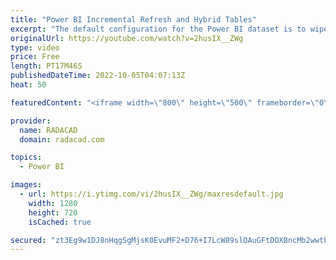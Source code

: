 ```yaml
---
title: "Power BI Incremental Refresh and Hybrid Tables"
excerpt: "The default configuration for the Power BI dataset is to wipe out the entire data and reload it again. This can be a long process if you have a big dataset. Hybrid tables in Power BI keep part of the data in DirectQuery, and the rest is imported for data freshness and performance. In this video, I explain"
originalUrl: https://youtube.com/watch?v=2husIX__ZWg
type: video
price: Free
length: PT17M46S
publishedDateTime: 2022-10-05T04:07:13Z
heat: 50

featuredContent: "<iframe width=\"800\" height=\"500\" frameborder=\"0\" src=\"https://www.youtube.com/embed/2husIX__ZWg\" allow=\"accelerometer; autoplay; encrypted-media; gyroscope; picture-in-picture\" allowfullscreen></iframe>"

provider:
  name: RADACAD
  domain: radacad.com

topics:
  - Power BI

images:
  - url: https://i.ytimg.com/vi/2husIX__ZWg/maxresdefault.jpg
    width: 1280
    height: 720
    isCached: true

secured: "zt3Eg9w1DJ8nHqgSgMjsK0EvuMF2+D76+I7LcW89slOAuGFtDOXBncMb2wwtb/kkZ8njjar7U3d/xVkApAIBp26kFpe71c7WFTymt0pRDww78L3WAQcKUiSWsKnOXlnvZEcduEDtDQ39RNviT8Kt4R6T/ZFAvL9SdxYgyquIJOOzZ4GCfniFXuf3YiaRT/2UcWAQXGMmoBQVMBVI+nJAJ2RvrIDcgpPmP4IbnPD6J/VIZIe957FFUqFVBddSgdmrnaMqR/jOFD7xZ5uYsbBaogWyS4R/zQKJ9B7zPesVHgRpRbr9fNhIGmoU/NPwPLyMWgM4xVHczBZ1ZHklQTWNRXkVgwRmr4l6JLJu+aIKJmBfm23SvAwk3tjsJF2rrKeRXn4gRUT6dXClLS3ONY+JusWZSCTr4IEvg77gKmaxAxA=;sXAhSUGBulfIG1ldiGEl6Q=="
---
```


